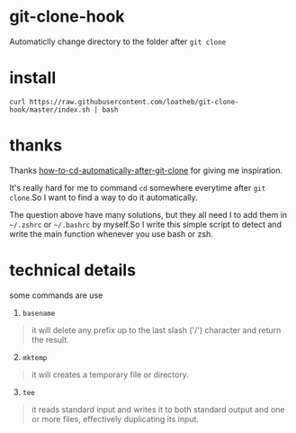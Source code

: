 # git-clone-hook
Automaticlly change directory to the folder after `git clone`

# install

```shell
curl https://raw.githubusercontent.com/loatheb/git-clone-hook/master/index.sh | bash
```

# thanks

Thanks [how-to-cd-automatically-after-git-clone](https://unix.stackexchange.com/questions/97920/how-to-cd-automatically-after-git-clone) for giving me inspiration.

It's really hard for me to command `cd` somewhere everytime after `git clone`.So I want to find a way to do it automatically.

The question above have many solutions, but they all need I to add them in `~/.zshrc` or `~/.bashrc` by myself.So I write this simple script to detect and write the main function whenever you use bash or zsh.

# technical details

some commands are use
1. `basename`
>it will delete any prefix up to the last slash ('/') character and return the result.

2. `mktemp`
>it will creates a temporary file or directory.

3. `tee`
>it reads standard input and writes it to both standard output and one or more files, effectively duplicating its input.
